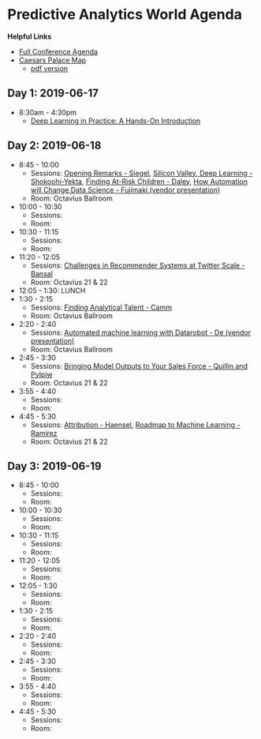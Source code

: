 # Predictive Analytics World Agenda

__Helpful Links__

 - [Full Conference Agenda](https://www.predictiveanalyticsworld.com/business/2019/agenda/)
 - [Caesars Palace Map](https://www.caesars.com/caesars-palace/caesars-palace-map)
     + [pdf version](https://www.caesars.com/content/dam/clv/Property/Maps/clv-property-map-042018.pdf)

## Day 1: 2019-06-17

 - 8:30am - 4:30pm
     + [Deep Learning in Practice: A Hands-On Introduction](https://www.predictiveanalyticsworld.com/lasvegas/workshops/deep-learning-in-practice-a-hands-on-introduction/)

## Day 2: 2019-06-18

 - 8:45 - 10:00
     + Sessions: [Opening Remarks - Siegel](https://www.predictiveanalyticsworld.com/lasvegas/agenda-details/#session62921), [Silicon Valley, Deep Learning - Shokoohi-Yekta](https://www.predictiveanalyticsworld.com/lasvegas/agenda-details/#session62931), [Finding At-Risk Children - Daley](https://www.predictiveanalyticsworld.com/lasvegas/agenda-details/#session62941), [How Automation will Change Data Science - Fujimaki (vendor presentation)](https://www.predictiveanalyticsworld.com/lasvegas/agenda-details/#session62951)
     + Room: Octavius Ballroom
 - 10:00 - 10:30
     + Sessions:
     + Room:
 - 10:30 - 11:15
     + Sessions:
     + Room: 
 - 11:20 - 12:05
     + Sessions: [Challenges in Recommender Systems at Twitter Scale - Bansal](https://www.predictiveanalyticsworld.com/lasvegas/agenda-details/#session63031)
     + Room: Octavius 21 & 22
 - 12:05 - 1:30: LUNCH
 - 1:30 - 2:15
     + Sessions: [Finding Analytical Talent - Camm](https://www.predictiveanalyticsworld.com/lasvegas/agenda-details/#session63051)
     + Room: Octavius Ballroom
 - 2:20 - 2:40
     + Sessions: [Automated machine learning with Datarobot - De (vendor presentation)](https://www.predictiveanalyticsworld.com/lasvegas/agenda-details/#session63061)
     + Room: Octavius Ballroom
 - 2:45 - 3:30
     + Sessions: [Bringing Model Outputs to Your Sales Force - Quillin and Pylpiw](https://www.predictiveanalyticsworld.com/lasvegas/agenda-details/agenda/#session63101)
     + Room: Octavius 21 & 22
 - 3:55 - 4:40
     + Sessions: 
     + Room:
 - 4:45 - 5:30
     + Sessions: [Attribution - Haensel](https://www.predictiveanalyticsworld.com/lasvegas/agenda-details/#session63181), [Roadmap to Machine Learning - Ramirez](https://www.predictiveanalyticsworld.com/lasvegas/agenda-details/#session63182)
     + Room: Octavius 21 & 22


## Day 3: 2019-06-19

 - 8:45 - 10:00
     + Sessions:
     + Room:
 - 10:00 - 10:30
     + Sessions:
     + Room:
 - 10:30 - 11:15
     + Sessions:
     + Room: 
 - 11:20 - 12:05
     + Sessions:
     + Room: 
 - 12:05 - 1:30
     + Sessions:
     + Room: 
 - 1:30 - 2:15
     + Sessions:
     + Room:
 - 2:20 - 2:40
     + Sessions:
     + Room:
 - 2:45 - 3:30
     + Sessions:
     + Room:
 - 3:55 - 4:40
     + Sessions:
     + Room:
 - 4:45 - 5:30
     + Sessions:
     + Room:
